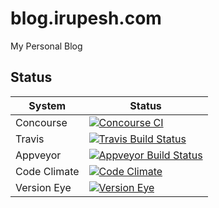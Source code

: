 # blog.irupesh.com
My Personal Blog

## Status

|System|Status|
|--|--|
| Concourse | [![Concourse CI](https://ci.nokogiri.org/api/v1/teams/nokogiri-core/pipelines/nokogiri/jobs/ruby-2.4-system/badge)](https://ci.nokogiri.org/teams/nokogiri-core/pipelines/nokogiri?groups=master) |
| Travis | [![Travis Build Status](https://travis-ci.org/sparklemotion/nokogiri.svg?branch=master)](https://travis-ci.org/sparklemotion/nokogiri) |
| Appveyor | [![Appveyor Build Status](https://ci.appveyor.com/api/projects/status/github/sparklemotion/nokogiri?branch=master&svg=true)](https://ci.appveyor.com/project/flavorjones/nokogiri?branch=master) |
| Code Climate | [![Code Climate](https://codeclimate.com/github/sparklemotion/nokogiri.svg)](https://codeclimate.com/github/sparklemotion/nokogiri) |
| Version Eye | [![Version Eye](https://www.versioneye.com/ruby/nokogiri/badge.png)](https://www.versioneye.com/ruby/nokogiri) |
